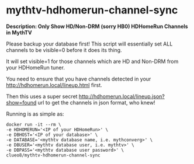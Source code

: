 # mythtv-hdhomerun-channel-sync

**Description: Only Show HD/Non-DRM (sorry HB0) HDHomeRun Channels in MythTV**

Please backup your database first!  This script will essentially set ALL channels to be visible=0 before it does its thing.

It will set visible=1 for those channels which are HD and Non-DRM from your HDHomeRun tuner.

You need to ensure that you have channels detected in your http://hdhomerun.local/lineup.html first.

Then this uses a super secret http://hdhomerun.local/lineup.json?show=found url to get the channels in json format, who knew!

Running is as simple as:

```
docker run -it --rm \
-e HDHOMERUN='<IP of your HDHomeRun>' \
-e DBHOST='<IP of your database>' \
-e DATABASE='<mythtv database name, i.e. mythconverg>' \
-e DBUSER='<mythtv database user, i.e. mythtv>' \
-e DBPASS='<mythtv database user password>' \
clueo8/mythtv-hdhomerun-channel-sync
```
